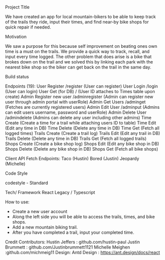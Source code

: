 Project Title

We have created an app for local mountain-bikers to be able to keep track of the trails they ride, input their times, and find near-by bike shops for quick repair if needed. 

Motivation

We saw a purpose for this because self improvement on beating ones own time is a must on the trails. We provide a quick way to track, recall, and input every time logged. The other problem that does arise is a bike that brokes down on the trail and we solved this by linking each park with the nearest bike shop so the biker can get back on the trail in the same day. 

Build status

Endpoints (19):
User Register /register (User can register)
User Login /login (User can login)
User Get (for DB) / (User ID attaches to Times table upon create)
Admin Register new user /adminregister (Admin can register new user through admin portal with userRole)
Admin Get Users /adminget (Fetches are currently registered users)
Admin Edit User /adminput (Admins can edit users username, password and userRole)
Admin Delete User /admindelete (Admins can delete any user including other admins)
Time Create (Create a time for a trail while attaching users ID to table)
Time Edit (Edit any time in DB)
Time Delete (Delete any time in DB)
Time Get (Fetch all logged times)
Trails Create (Create a trail log)
Trails Edit (Edit any trail in DB)
Trails Delete (Delete any time in DB)
Trails Get (Fetch all logged trails)
Shops Create (Create a bike shop log)
Shops Edit (Edit any bike shop in DB)
Shops Delete (Delete any bike shop in DB)
Shops Get (Fetch all bike shops)

Client API Fetch Endpoints:
Taco (Hustin)
Bored (Justin)
Jeopardy (Michelle)


Code Style

codestyle - Standard


Tech/ Framework 
React Legacy / Typescript

How to use:
- Create a new user account
- Along the left side you will be able to access the trails, times, and bike shops.
- Add a new mountain biking trail.
- After you have completed a trail, input your completed time.

Credit
Contributors: 
Hustin Jeffers : github.com/hustin-paul
Justin Brummett : github.com/Justinbrummett1121
Michelle Meighen :github.com/michmeig11
Design: 
Antd Design : https://ant.design/docs/react
